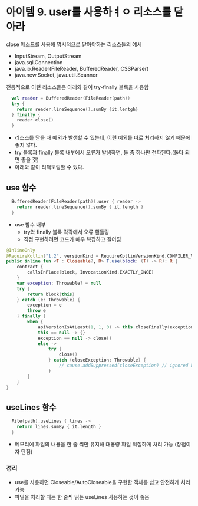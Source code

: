 # 아이템 9. user를 사용하ㅕㅇ 리소스를 닫아라
close 메소드를 사용해 명시적으로 닫아야하는 리소스들의 예시
- InputStream, OutputStream
- java.sql.Connection
- java.io.Reader(FileReader, BufferedReader, CSSParser)
- java.new.Socket, java.util.Scanner

전통적으로 이런 리소스들은 아래와 같이 try-finally 블록을 사용함
```kotlin
  val reader = BufferedReader(FileReader(path))
  try {
    return reader.lineSequence().sumBy {it.lentgh}
  } finally {
    reader.close()
  }
```
  - 리소스를 닫을 때 예외가 발생할 수 있는데, 이런 예외를 따로 처리하지 않기 때문에 좋지 않다.
  - try 블록과 finally 블록 내부에서 오류가 발생하면, 둘 중 하나만 전파된다.(둘다 되면 좋을 것)
  - 아래와 같이 리팩토링할 수 있다. 
## use 함수
```kotlin
  BufferedReader(FileReader(path)).user { reader ->
    return reader.lineSequence().sumBy { it.length }
  }
```
- use 함수 내부
    - try와 finally 블록 각각에서 오류 핸들링
    - 직접 구현하려면 코드가 매우 복잡하고 길어짐
```kotlin
@InlineOnly
@RequireKotlin("1.2", versionKind = RequireKotlinVersionKind.COMPILER_VERSION, message = "Requires newer compiler version to be inlined correctly.")
public inline fun <T : Closeable?, R> T.use(block: (T) -> R): R {
    contract {
        callsInPlace(block, InvocationKind.EXACTLY_ONCE)
    }
    var exception: Throwable? = null
    try {
        return block(this)
    } catch (e: Throwable) {
        exception = e
        throw e
    } finally {
        when {
            apiVersionIsAtLeast(1, 1, 0) -> this.closeFinally(exception)
            this == null -> {}
            exception == null -> close()
            else ->
                try {
                    close()
                } catch (closeException: Throwable) {
                    // cause.addSuppressed(closeException) // ignored here
                }
        }
    }
}
```

## useLines 함수
```kotlin
  File(path).useLines { lines ->
    return lines.sumBy { it.length }
  }
```
- 메모리에 파일의 내용을 한 줄 씩만 유지해 대용량 파일 적절하게 처리 가능 (장점이자 단점)

### 정리
- use를 사용하면 Closeable/AutoCloseable을 구현한 객체를 쉽고 안전하게 처리 가능
- 파일을 처리할 때는 한 줄씩 읽는 useLines 사용하는 것이 좋음
